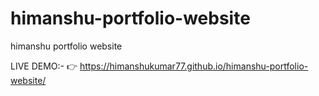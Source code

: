 # himanshu-portfolio-website
himanshu portfolio website

LIVE DEMO:- 👉 https://himanshukumar77.github.io/himanshu-portfolio-website/
